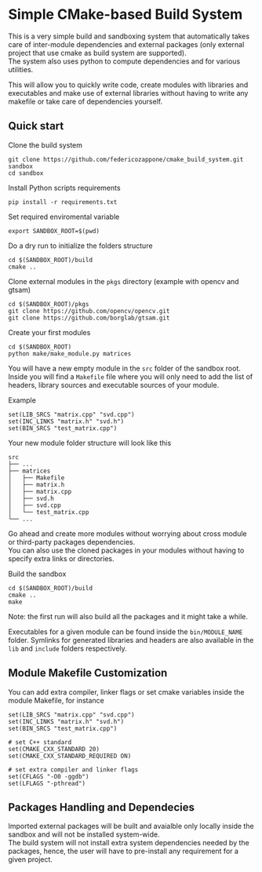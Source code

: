 # Simple CMake-based Build System

This is a very simple build and sandboxing system that automatically takes care of inter-module dependencies and external packages (only external project that use cmake as build system are supported).\
The system also uses python to compute dependencies and for various utilities.

This will allow you to quickly write code, create modules with libraries and executables and make use of external libraries without having to write any makefile or take care of dependencies yourself.


## Quick start

Clone the build system
```
git clone https://github.com/federicozappone/cmake_build_system.git sandbox
cd sandbox
```

Install Python scripts requirements
```
pip install -r requirements.txt
```


Set required enviromental variable
```
export SANDBOX_ROOT=$(pwd)
```

Do a dry run to initialize the folders structure
```
cd $(SANDBOX_ROOT)/build
cmake ..
```

Clone external modules in the ```pkgs``` directory (example with opencv and gtsam)
```
cd $(SANDBOX_ROOT)/pkgs
git clone https://github.com/opencv/opencv.git
git clone https://github.com/borglab/gtsam.git
```

Create your first modules
```
cd $(SANDBOX_ROOT)
python make/make_module.py matrices
```

You will have a new empty module in the ```src``` folder of the sandbox root.
Inside you will find a ```Makefile``` file where you will only need to add the list of headers, library sources and executable sources of your module.

Example
```
set(LIB_SRCS "matrix.cpp" "svd.cpp")
set(INC_LINKS "matrix.h" "svd.h")
set(BIN_SRCS "test_matrix.cpp")
```

Your new module folder structure will look like this

    src
    ├── ...
    ├── matrices
    │   ├── Makefile
    │   ├── matrix.h
    │   ├── matrix.cpp
    │   ├── svd.h
    │   ├── svd.cpp
    │   └── test_matrix.cpp
    └── ...

Go ahead and create more modules without worrying about cross module or third-party packages dependencies.\
You can also use the cloned packages in your modules without having to specify extra links or directories.

Build the sandbox
```
cd $(SANDBOX_ROOT)/build
cmake ..
make
```

Note: the first run will also build all the packages and it might take a while.

Executables for a given module can be found inside the ```bin/MODULE_NAME``` folder.
Symlinks for generated libraries and headers are also available in the ```lib``` and ```include``` folders respectively.


## Module Makefile Customization

You can add extra compiler, linker flags or set cmake variables inside the module Makefile, for instance
```
set(LIB_SRCS "matrix.cpp" "svd.cpp")
set(INC_LINKS "matrix.h" "svd.h")
set(BIN_SRCS "test_matrix.cpp")

# set C++ standard
set(CMAKE_CXX_STANDARD 20)
set(CMAKE_CXX_STANDARD_REQUIRED ON)

# set extra compiler and linker flags
set(CFLAGS "-O0 -ggdb")
set(LFLAGS "-pthread")
```

## Packages Handling and Dependecies

Imported external packages will be built and avaialble only locally inside the sandbox and will not be installed system-wide.\
The build system will not install extra system dependencies needed by the packages, hence, the user will have to pre-install any requirement for a given project.
